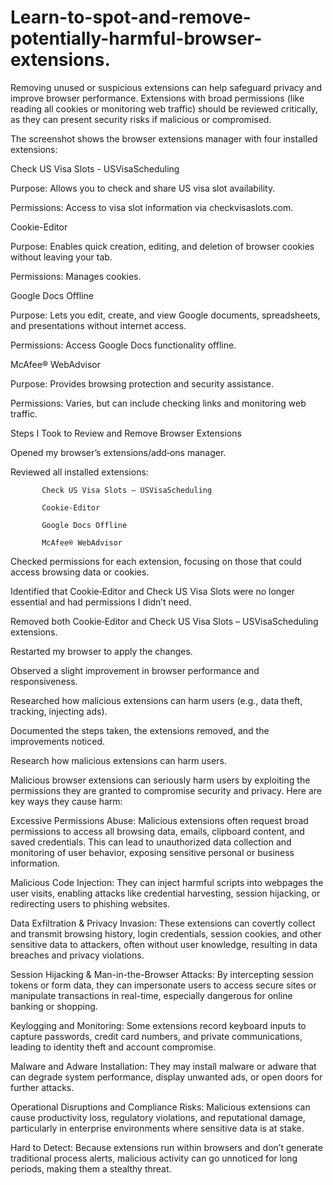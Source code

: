 # Learn-to-spot-and-remove-potentially-harmful-browser-extensions.
Removing unused or suspicious extensions can help safeguard privacy and improve browser performance. Extensions with broad permissions (like reading all cookies or monitoring web traffic) should be reviewed critically, as they can present security risks if malicious or compromised.

The screenshot shows the browser extensions manager with four installed extensions:

Check US Visa Slots - USVisaScheduling

Purpose: Allows you to check and share US visa slot availability.

Permissions: Access to visa slot information via checkvisaslots.com.


Cookie-Editor

Purpose: Enables quick creation, editing, and deletion of browser cookies without leaving your tab.

Permissions: Manages cookies.


Google Docs Offline

Purpose: Lets you edit, create, and view Google documents, spreadsheets, and presentations without internet access.

Permissions: Access Google Docs functionality offline.


McAfee® WebAdvisor

Purpose: Provides browsing protection and security assistance.

Permissions: Varies, but can include checking links and monitoring web traffic.



Steps I Took to Review and Remove Browser Extensions

Opened my browser’s extensions/add‑ons manager.

Reviewed all installed extensions:

           Check US Visa Slots – USVisaScheduling

           Cookie‑Editor

           Google Docs Offline

           McAfee® WebAdvisor

Checked permissions for each extension, focusing on those that could access browsing data or cookies.

Identified that Cookie‑Editor and Check US Visa Slots were no longer essential and had permissions I didn’t need.

Removed both Cookie‑Editor and Check US Visa Slots – USVisaScheduling extensions.

Restarted my browser to apply the changes.

Observed a slight improvement in browser performance and responsiveness.

Researched how malicious extensions can harm users (e.g., data theft, tracking, injecting ads).

Documented the steps taken, the extensions removed, and the improvements noticed.


Research how malicious extensions can harm users. 

Malicious browser extensions can seriously harm users by exploiting the permissions they are granted to compromise security and privacy. Here are key ways they cause harm:

Excessive Permissions Abuse: Malicious extensions often request broad permissions to access all browsing data, emails, clipboard content, and saved credentials. This can lead to unauthorized data collection and monitoring of user behavior, exposing sensitive personal or business information.

Malicious Code Injection: They can inject harmful scripts into webpages the user visits, enabling attacks like credential harvesting, session hijacking, or redirecting users to phishing websites.

Data Exfiltration & Privacy Invasion: These extensions can covertly collect and transmit browsing history, login credentials, session cookies, and other sensitive data to attackers, often without user knowledge, resulting in data breaches and privacy violations.

Session Hijacking & Man-in-the-Browser Attacks: By intercepting session tokens or form data, they can impersonate users to access secure sites or manipulate transactions in real-time, especially dangerous for online banking or shopping.

Keylogging and Monitoring: Some extensions record keyboard inputs to capture passwords, credit card numbers, and private communications, leading to identity theft and account compromise.

Malware and Adware Installation: They may install malware or adware that can degrade system performance, display unwanted ads, or open doors for further attacks.

Operational Disruptions and Compliance Risks: Malicious extensions can cause productivity loss, regulatory violations, and reputational damage, particularly in enterprise environments where sensitive data is at stake.

Hard to Detect: Because extensions run within browsers and don’t generate traditional process alerts, malicious activity can go unnoticed for long periods, making them a stealthy threat.

